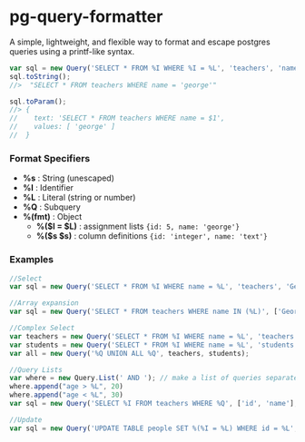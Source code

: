 pg-query-formatter
==================

A simple, lightweight, and flexible way to format and escape postgres queries using a printf-like syntax.

```js
var sql = new Query('SELECT * FROM %I WHERE %I = %L', 'teachers', 'name', 'george');
sql.toString();
//>  "SELECT * FROM teachers WHERE name = 'george'"

sql.toParam();
//> { 
//    text: 'SELECT * FROM teachers WHERE name = $1',
//    values: [ 'george' ] 
//  }

```

### Format Specifiers

- **%s** : String (unescaped)
- **%I** : Identifier
- **%L** : Literal (string or number)
- **%Q** : Subquery 
- **%(fmt)** : Object 
	+ **%($I = $L)** : assignment lists `{id: 5, name: 'george'}`
	+ **%($s $s)**   : column definitions `{id: 'integer', name: 'text'}`

### Examples

```js
//Select
var sql = new Query('SELECT * FROM %I WHERE name = %L', 'teachers', 'George');

//Array expansion
var sql = new Query('SELECT * FROM teachers WHERE name IN (%L)', ['George', 'Jorge', 'Georgio']);

//Complex Select
var teachers = new Query('SELECT * FROM %I WHERE name = %L', 'teachers', 'George');
var students = new Query('SELECT * FROM %I WHERE name = %L', 'students', 'George');
var all = new Query('%Q UNION ALL %Q', teachers, students);

//Query Lists
var where = new Query.List(' AND '); // make a list of queries separated by ' AND '
where.append("age > %L", 20)
where.append("age < %L", 30)
var sql = new Query('SELECT %I FROM teachers WHERE %Q', ['id', 'name'], where);

//Update
var sql = new Query('UPDATE TABLE people SET %(%I = %L) WHERE id = %L', {name: 'George', age: 25}, 4); 
```
